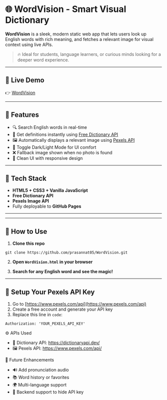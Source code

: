# 🌐 WordVision - Smart Visual Dictionary

**WordVision** is a sleek, modern static web app that lets users look up English words with rich meaning, and fetches a relevant image for visual context using live APIs.

> 🔥 Ideal for students, language learners, or curious minds looking for a deeper word experience.

---

## 🚀 Live Demo

👉 [WordVision](https://prasannat05.github.io/WordVision)

---

## 📌 Features

- 🔍 Search English words in real-time
- 📖 Get definitions instantly using [Free Dictionary API](https://dictionaryapi.dev/)
- 🖼️ Automatically displays a relevant image using [Pexels API](https://www.pexels.com/api/)
- 🌙 Toggle Dark/Light Mode for UI comfort
- ❌ Fallback image shown when no photo is found
- 🎯 Clean UI with responsive design


---

## 🧠 Tech Stack

- **HTML5 + CSS3 + Vanilla JavaScript**
- **Free Dictionary API**
- **Pexels Image API**
- Fully deployable to **GitHub Pages**

---

---

## 🔧 How to Use

1. **Clone this repo**
```
git clone https://github.com/prasannat05/WordVision.git
```

2. **Open `WordVision.html` in your browser**

3. **Search for any English word and see the magic!**

---

## 🔑 Setup Your Pexels API Key

1. Go to [https://www.pexels.com/api](https://www.pexels.com/api)
2. Create a free account and generate your API key
3. Replace this line in `code`:

```
Authorization: 'YOUR_PEXELS_API_KEY'
```
⚙️ APIs Used

- 📘 Dictionary API: https://dictionaryapi.dev/
- 🖼️ Pexels API: https://www.pexels.com/api/

📌 Future Enhancements

- 🔊 Add pronunciation audio
- 📚 Word history or favorites
- 🌍 Multi-language support
- 🔐 Backend support to hide API key




